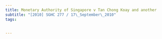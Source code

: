 ```yaml
---
title: Monetary Authority of Singapore v Tan Chong Koay and another 
subtitle: "[2010] SGHC 277 / 17\_September\_2010"
tags:


---
```


